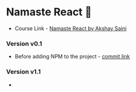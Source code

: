 # Namaste React 🚀

- Course Link - [Namaste React by Akshay Saini](https://namastedev.com/learn/namaste-react/)

### Version v0.1
- Before adding NPM to the project - [commit link](https://github.com/prabhu30/namaste-react/tree/57273544a25a1d1c1230154d696c83cb335e1da4)

### Version v1.1
- 
